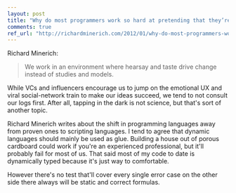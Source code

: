 ```yaml
---
layout: post
title: "Why do most programmers work so hard at pretending that they’re not doing math?"
comments: true
ref_url: "http://richardminerich.com/2012/01/why-do-most-programmers-work-so-hard-at-pretending-that-theyre-not-doing-math/"
---
```

Richard Minerich:
> We work in an environment where hearsay and taste drive change instead of studies and models.

While VCs and influencers encourage us to jump on the emotional UX and viral social-network train to make our ideas succeed, we tend to not consult our logs first. After all, tapping in the dark is not science, but that's sort of another topic.

Richard Minerich writes about the shift in programming languages away from proven ones to scripting languages. I tend to agree that dynamic languages should mainly be used as glue. Building a house out of porous cardboard could work if you're an experienced professional, but it'll probably fail for most of us. That said most of my code to date is dynamically typed because it's just way to comfortable.

However there's no test that'll cover every single error case on the other side there always will be static and correct formulas.